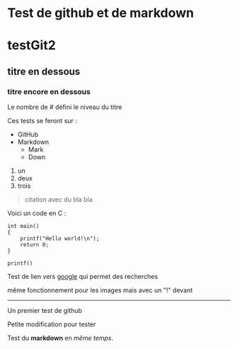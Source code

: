 # Test de github et de markdown

# testGit2

## titre en dessous

### titre encore en dessous

Le nombre de # défini le niveau du titre

Ces tests se feront sur :
* GitHub
* Markdown
    * Mark
    * Down

1. un
2. deux
3. trois

> citation
> avec du bla
> bla

Voici un code en C :

    int main()
    {
        printf("Hello world!\n");
        return 0;
    }

`printf()`

Test de lien vers [google](www.google.fr) qui permet des recherches

même fonctionnement pour les images mais avec un "!" devant

--------------------------------------------------------------------

Un premier test de github

Petite modification pour tester

Test du **markdown** en *même temps*.
